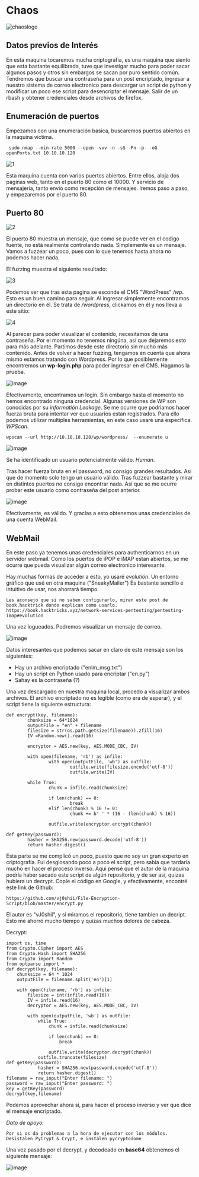 # Chaos
![chaoslogo](https://user-images.githubusercontent.com/87484792/183426922-b468a003-2088-4c41-981c-a5cbd503efc1.png)

## Datos previos de Interés

En esta maquina tocaremos mucha criptografia, es una maquina que siento que esta bastante equilibrada, tuve que investigar mucho para poder sacar algunos pasos y otros sin embargos se sacan por puro sentido común. Tendremos que buscar una contraseña para un post encriptado, ingresar a nuestro sistema de correo electronico para descargar un script de python y modificar un poco ese script para desencriptar el mensaje. Salir de un rbash y obtener credenciales desde archivos de firefox.

## Enumeración de puertos

Empezamos con una enumeración basica, buscaremos puertos abiertos en la maquina victima.

` sudo nmap --min-rate 5000 --open -vvv -n -sS -Pn -p- -oG openPorts.txt 10.10.10.120`


![1](https://user-images.githubusercontent.com/87484792/183431834-2b0b9f37-042e-4b9a-8312-9c851474d6a1.png)

Esta maquina cuenta con varios puertos abiertos. Entre ellos, aloja dos paginas web, tanto en el puerto 80 como el 10000. Y servicio de mensajeria, tanto envio como recepción de mensajes. Iremos paso a paso, y empezaremos por el puerto 80.

## Puerto 80

![2](https://user-images.githubusercontent.com/87484792/183432856-94bdc105-a091-48ff-95d6-fa006bb9ef46.png)

El puerto 80 muestra un mensaje, que como se puede ver en el codigo fuente, no está realmente controlando nada. Simplemente es un mensaje.
Vamos a fuzzear un poco, pues con lo que tenemos hasta ahora no podemos hacer nada.

El fuzzing muestra el siguiente resultado:

![3](https://user-images.githubusercontent.com/87484792/183434838-257d807d-65e6-470a-99be-251cb7c9e23b.png)

Podemos ver que tras esta pagina se esconde el CMS "WordPress" */wp*. Esto es un buen camino para seguir.
Al ingresar simplemente encontramos un directorio en él. Se trata de */wordpress*, clickamos en él y nos lleva a este sitio:

![4](https://user-images.githubusercontent.com/87484792/183436287-e25ba10f-0e7e-4dc6-8856-5153a0a1b2ce.png)

Al parecer para poder visualizar el contenido, necesitamos de una contraseña. Por el momento no tenemos ningúna, así que dejaremos esto para más adelante.
Partimos desde este directorio sin mucho más contenido. Antes de volver a hacer fuzzing, tengamos en cuenta que ahora mismo estamos tratando con Wordpress. Por lo que posiblemente encontremos un **wp-login.php** para poder ingresar en el CMS. Hagamos la prueba.

![image](https://user-images.githubusercontent.com/87484792/183436883-78c3d35b-99b5-47d0-ba7f-d9f060ddd7bc.png)

Efectivamente, encontramos un login. Sin embargo hasta el momento no hemos encontrado ninguna credencial.
Algunas versiones de WP son conocidas por su *informatión Leakage*. Se me ocurre que podriamos hacer fuerza bruta para intentar ver que usuarios estan registrados.
Para ello podemos utilizar multiples herramientas, en este caso usaré una especifica. *WPScan*.

`wpscan --url http://10.10.10.120/wp/wordpress/  --enumerate u`

![image](https://user-images.githubusercontent.com/87484792/183437604-79387d5f-b94d-478f-a80f-2382b6a9a9c7.png)

Se ha identificado un usuario potencialmente válido. *Human*.

Tras hacer fuerza bruta en el password, no consigo grandes resultados. Así que de momento solo tengo un usuario válido.
Tras fuzzear bastante y mirar en distintos puertos no consigo encontrar nada. Así que se me ocurre probar este usuario como contraseña del post anterior.

![image](https://user-images.githubusercontent.com/87484792/183438956-19042ced-1a81-4847-87a8-30a352bca83b.png)

Efectivamente, es válido. Y gracías a esto obtenemos unas credenciales de una cuenta WebMail.

## WebMail 

En este paso ya tenemos unas credenciales para authenticarnos en un servidor webmail. Como los puertos de iPOP e iMAP estan abiertos, se me ocurre que pueda visualizar algún correo electronico interesante. 

Hay muchas formas de acceder a esto, yo usaré *evolutión*. Un entorno gráfico que usé en otra maquina ("SneakyMailer")
Es bastante sencillo e intuitivo de usar, nos ahorrará tiempo. 

```
Les aconsejo que si no saben configurarlo, miren este post de book.hacktrick donde explican como usarlo.
https://book.hacktricks.xyz/network-services-pentesting/pentesting-imap#evolution
```

Una vez logueados. Podremos visualizar un mensaje de correo.

![image](https://user-images.githubusercontent.com/87484792/183440298-e56ee746-7994-445c-ab97-fcc9367982d7.png)

Datos interesantes que podemos sacar en claro de este mensaje son los siguientes:

- Hay un archivo encriptado ("enim_msg.txt")
- Hay un script en Python usado para encriptar ("en.py")
- Sahay es la contraseña (?)

Una vez descargado en nuestra maquina local, procedo a visualizar ambos archivos.
El archivo encriptado no es legible (como era de esperar), y el script tiene la siguiente estructura:

```
def encrypt(key, filename):
        chunksize = 64*1024
        outputFile = "en" + filename
        filesize = str(os.path.getsize(filename)).zfill(16)
        IV =Random.new().read(16)

        encryptor = AES.new(key, AES.MODE_CBC, IV)

        with open(filename, 'rb') as infile:
                with open(outputFile, 'wb') as outfile:
                        outfile.write(filesize.encode('utf-8'))
                        outfile.write(IV)

        while True:
                chunk = infile.read(chunksize)

                if len(chunk) == 0:
                        break
                elif len(chunk) % 16 != 0:
                        chunk += b' ' * (16 - (len(chunk) % 16))

                outfile.write(encryptor.encrypt(chunk))

def getKey(password):
        hasher = SHA256.new(password.decode('utf-8'))
        return hasher.digest()
```

Esta parte se me complicó un poco, puesto que no soy un gran experto en criptografía. Fui desglosando poco a poco el script, pero sabia que tardaría mucho en hacer el proceso inverso. Aqui pensé que el autor de la maquina podría haber sacado este script de algún repositorio, y de ser así, quizas hubiera un decrypt. Copíe el código en Google, y efectivamente, encontré este link de Github:

`https://github.com/vj0shii/File-Encryption-Script/blob/master/encrypt.py`

El autor es "vJ0shii", y si miramos el repositorio, tiene tambien un decript. Esto me ahorró mucho tiempo y quizas muchos dolores de cabeza. 

Decrypt:

```
import os, time
from Crypto.Cipher import AES
from Crypto.Hash import SHA256
from Crypto import Random
from optparse import *
def decrypt(key, filename):
	chunksize = 64 * 1024
	outputFile = filename.split('en')[1]

	with open(filename, 'rb') as infile:
		filesize = int(infile.read(16))
		IV = infile.read(16)
		decryptor = AES.new(key, AES.MODE_CBC, IV)

		with open(outputFile, 'wb') as outfile:
			while True:
				chunk = infile.read(chunksize)

				if len(chunk) == 0:
					break

				outfile.write(decryptor.decrypt(chunk))
			outfile.truncate(filesize)
def getKey(password):
            hasher = SHA256.new(password.encode('utf-8'))
            return hasher.digest()
filename = raw_input("Enter filename: ")
password = raw_input("Enter password: ")
key = getKey(password)
decrypt(key,filename)

```
Podemos aprovechar ahora si, para hacer el proceso inverso y ver que dice el mensaje encriptado.

*Dato de apoyo:*
```
Por si os da problemas a la hora de ejecutar con los módulos. Desistalen PyCrypt & Crypt, e instalen pycryptodome
```

Una vez pasado por el decrypt, y decodeado en **base64** obtenemos el siguiente mensaje:

![image](https://user-images.githubusercontent.com/87484792/183443787-8eca67d1-7e84-4621-9358-4ed25a4b5c7a.png)




